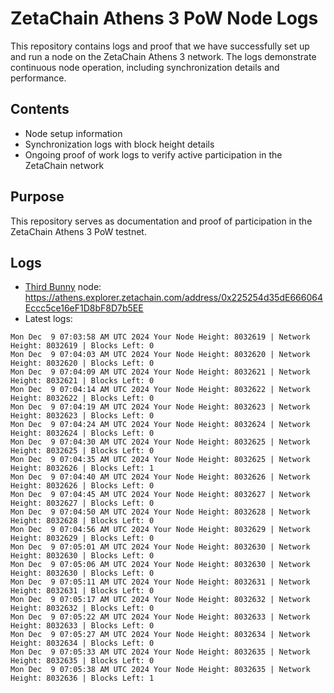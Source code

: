 # ZetaChain Athens 3 PoW Node Logs
This repository contains logs and proof that we have successfully set up and run a node on the ZetaChain Athens 3 network. The logs demonstrate continuous node operation, including synchronization details and performance.

## Contents
- Node setup information
- Synchronization logs with block height details
- Ongoing proof of work logs to verify active participation in the ZetaChain network

## Purpose
This repository serves as documentation and proof of participation in the ZetaChain Athens 3 PoW testnet.

## Logs

- [Third Bunny](https://thirdbunny.xyz/) node: https://athens.explorer.zetachain.com/address/0x225254d35dE666064Eccc5ce16eF1D8bF8D7b5EE
- Latest logs:
```
Mon Dec  9 07:03:58 AM UTC 2024 Your Node Height: 8032619 | Network Height: 8032619 | Blocks Left: 0
Mon Dec  9 07:04:03 AM UTC 2024 Your Node Height: 8032620 | Network Height: 8032620 | Blocks Left: 0
Mon Dec  9 07:04:09 AM UTC 2024 Your Node Height: 8032621 | Network Height: 8032621 | Blocks Left: 0
Mon Dec  9 07:04:14 AM UTC 2024 Your Node Height: 8032622 | Network Height: 8032622 | Blocks Left: 0
Mon Dec  9 07:04:19 AM UTC 2024 Your Node Height: 8032623 | Network Height: 8032623 | Blocks Left: 0
Mon Dec  9 07:04:24 AM UTC 2024 Your Node Height: 8032624 | Network Height: 8032624 | Blocks Left: 0
Mon Dec  9 07:04:30 AM UTC 2024 Your Node Height: 8032625 | Network Height: 8032625 | Blocks Left: 0
Mon Dec  9 07:04:35 AM UTC 2024 Your Node Height: 8032625 | Network Height: 8032626 | Blocks Left: 1
Mon Dec  9 07:04:40 AM UTC 2024 Your Node Height: 8032626 | Network Height: 8032626 | Blocks Left: 0
Mon Dec  9 07:04:45 AM UTC 2024 Your Node Height: 8032627 | Network Height: 8032627 | Blocks Left: 0
Mon Dec  9 07:04:50 AM UTC 2024 Your Node Height: 8032628 | Network Height: 8032628 | Blocks Left: 0
Mon Dec  9 07:04:56 AM UTC 2024 Your Node Height: 8032629 | Network Height: 8032629 | Blocks Left: 0
Mon Dec  9 07:05:01 AM UTC 2024 Your Node Height: 8032630 | Network Height: 8032630 | Blocks Left: 0
Mon Dec  9 07:05:06 AM UTC 2024 Your Node Height: 8032630 | Network Height: 8032630 | Blocks Left: 0
Mon Dec  9 07:05:11 AM UTC 2024 Your Node Height: 8032631 | Network Height: 8032631 | Blocks Left: 0
Mon Dec  9 07:05:17 AM UTC 2024 Your Node Height: 8032632 | Network Height: 8032632 | Blocks Left: 0
Mon Dec  9 07:05:22 AM UTC 2024 Your Node Height: 8032633 | Network Height: 8032633 | Blocks Left: 0
Mon Dec  9 07:05:27 AM UTC 2024 Your Node Height: 8032634 | Network Height: 8032634 | Blocks Left: 0
Mon Dec  9 07:05:33 AM UTC 2024 Your Node Height: 8032635 | Network Height: 8032635 | Blocks Left: 0
Mon Dec  9 07:05:38 AM UTC 2024 Your Node Height: 8032635 | Network Height: 8032636 | Blocks Left: 1
```

